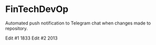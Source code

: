 # FinTechDevOp
Automated push notification to Telegram chat when changes made to repository.

Edit #1 1833
Edit #2 2013

